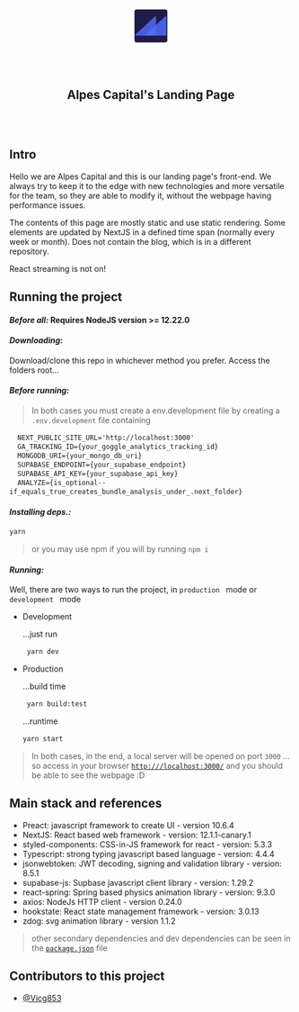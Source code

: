 <p align="center">
  <a href="https://alpescap-canary.victorgomez.dev">
    <img alt="AlpesCap's Logo" src="./public/images/global/Logo_mini_bg.png" width="60" />
  </a>
</p>
<br/><br/>
  <h2 align="center">Alpes Capital's Landing Page</h2>
<br/><br/>

## Intro
Hello we are Alpes Capital and this is our landing page's front-end. We always try to keep it to the edge with new technologies and more versatile for the team, so they are able to modify it, without the webpage having performance issues.

The contents of this page are mostly static and use static rendering. Some elements are updated by NextJS in a defined time span (normally every week or month). Does not contain the blog, which is in a different repository. 

React streaming is not on!

## Running the project
#### *Before all:* Requires NodeJS version >= 12.22.0

#### *Downloading:*
Download/clone this repo in whichever method you prefer. Access the folders root...

#### *Before running:*
> In both cases you must create a env.development file by creating a ``` .env.development ``` file containing
```environment
  NEXT_PUBLIC_SITE_URL='http://localhost:3000'
  GA_TRACKING_ID={your_goggle_analytics_tracking_id}
  MONGODB_URI={your_mongo_db_uri}
  SUPABASE_ENDPOINT={your_supabase_endpoint}
  SUPABASE_API_KEY={your_supabase_api_key}
  ANALYZE={is_optional--if_equals_true_creates_bundle_analysis_under_.next_folder}
```

#### *Installing deps.:*
```bash
yarn 
```
> or you may use npm if you will by running ```npm i```

#### *Running:*
Well, there are two ways to run the project, in ```production ``` mode or ```development ``` mode

- Development
  
  ...just run
  ```bash
   yarn dev
  ```

- Production

  ...build time
  ```bash
   yarn build:test
  ```

  ...runtime
   ```bash
   yarn start
  ```

>In both cases, in the end, a local server will be opened on port ```3000``` ... so access in your browser [```http:///localhost:3000/```](http://localhost:3000/) and you should be able to see the webpage :D

## Main stack and references

- Preact: javascript framework to create UI - version 10.6.4
- NextJS: React based web framework - version: 12.1.1-canary.1
- styled-components: CSS-in-JS framework for react - version: 5.3.3
- Typescript: strong typing javascript based language - version: 4.4.4
- jsonwebtoken: JWT decoding, signing and validation library - version: 8.5.1
- supabase-js: Supbase javascript client library - version: 1.29.2
- react-spring: Spring based physics animation library - version: 9.3.0
- axios: NodeJs HTTP client - version 0.24.0
- hookstate: React state management framework - version: 3.0.13
- zdog: svg animation library - version 1.1.2

> other secondary dependencies and dev dependencies can be seen in the [```package.json```](https://github.com/Alpes-Capital/landing-page-v2-prod/blob/main/package.json) file


## Contributors to this project
- [@Vicg853]( https://github.com/Vicg853 )



